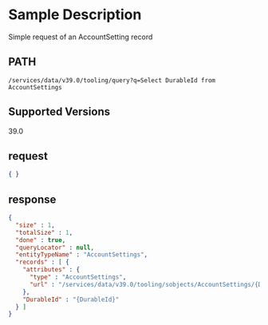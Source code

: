 # Sample Description
Simple request of an AccountSetting record

## PATH
```
/services/data/v39.0/tooling/query?q=Select DurableId from AccountSettings
```
## Supported Versions
39.0

## request
 ```json
 { }
```

## response
```json
{
  "size" : 1,
  "totalSize" : 1,
  "done" : true,
  "queryLocator" : null,
  "entityTypeName" : "AccountSettings",
  "records" : [ {
    "attributes" : {
      "type" : "AccountSettings",
      "url" : "/services/data/v39.0/tooling/sobjects/AccountSettings/{DurableId}"
    },
    "DurableId" : "{DurableId}"
  } ]
}
```
